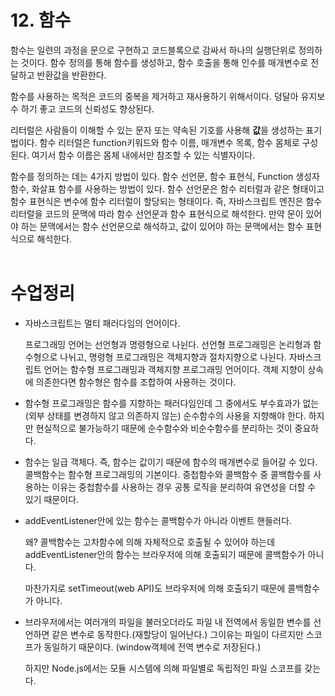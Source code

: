 # 12. 함수

함수는 일련의 과정을 문으로 구현하고 코드블록으로 감싸서 하나의 실행단위로 정의하는 것이다. 함수 정의를 통해 함수를 생성하고, 함수 호출을 통해 인수를 매개변수로 전달하고 반환값을 반환한다. 

함수를 사용하는 목적은 코드의 중복을 제거하고 재사용하기 위해서이다. 덩달아 유지보수 하기 좋고 코드의 신뢰성도 향상된다.

리터럴은 사람들이 이해할 수 있는 문자 또는 약속된 기호를 사용해 **값**을 생성하는 표기법이다. 함수 리터럴은 function키워드와 함수 이름, 매개변수 목록, 함수 몸체로 구성된다. 여기서 함수 이름은 몸체 내에서만 참조할 수 있는 식별자이다. 

함수를 정의하는 데는 4가지 방법이 있다. 함수 선언문, 함수 표현식, Function 생성자 함수, 화살표 함수를 사용하는 방법이 있다. 함수 선언문은 함수 리터럴과 같은 형태이고 함수 표현식은 변수에 함수 리터럴이 할당되는 형태이다. 즉, 자바스크립트 엔진은 함수 리터럴을 코드의 문맥에 따라 함수 선언문과 함수 표현식으로 해석한다. 만약 문이 있어야 하는 문맥에서는 함수 선언문으로 해석하고, 값이 있어야 하는 문맥에서는 함수 표현식으로 해석한다.
<br/>
<br/>


# 수업정리

- 자바스크립트는 멀티 패러다임의 언어이다.
    
    프로그래밍 언어는 선언형과 명령형으로 나뉜다. 선언형 프로그래밍은 논리형과 함수형으로 나뉘고, 명령형 프로그래밍은 객체지향과 절차지향으로 나뉜다. 자바스크립트 언어는 함수형 프로그래밍과 객체지향 프로그래밍 언어이다. 객체 지향이 상속에 의존한다면 함수형은 함수를 조합하여 사용하는 것이다. 
    
- 함수형 프로그래밍은 함수를 지향하는 패러다임인데 그 중에서도 부수효과가 없는(외부 상태를 변경하지 않고 의존하지 않는) 순수함수의 사용을 지향해야 한다. 하지만 현실적으로 불가능하기 때문에 순수함수와 비순수함수를 분리하는 것이 중요하다.
- 함수는 일급 객체다. 즉, 함수는 값이기 때문에 함수의 매개변수로 들어갈 수 있다. 콜백함수는 함수형 프로그래밍의 기본이다. 중첩함수와 콜백함수 중 콜백함수를 사용하는 이유는 중첩함수를 사용하는 경우 공통 로직을 분리하여 유연성을 더할 수 있기 때문이다.
- addEventListener안에 있는 함수는 콜백함수가 아니라 이벤트 핸들러다.
    
    왜? 콜백함수는 고차함수에 의해 자체적으로 호출될 수 있어야 하는데 addEventListener안의 함수는 브라우저에 의해 호출되기 때문에 콜백함수가 아니다. 
    
    마찬가지로 setTimeout(web API)도 브라우저에 의해 호출되기 때문에 콜백함수가 아니다. 
    
- 브라우저에서는 여러개의 파일을 불러오더라도 파일 내 전역에서 동일한 변수를 선언하면 같은 변수로 동작한다.(재할당이 일어난다.) 그이유는 파일이 다르지만 스코프가 동일하기 때문이다. (window객체에 전역 변수로 저장된다.)
    
    하지만 Node.js에서는 모듈 시스템에 의해 파일별로 독립적인 파일 스코프를 갖는다.
